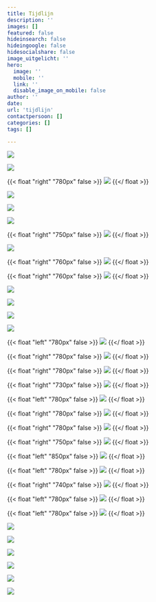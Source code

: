 ```yaml
---
title: Tijdlijn
description: ''
images: []
featured: false
hideinsearch: false
hideingoogle: false
hidesocialshare: false
image_uitgelicht: ''
hero:
  image: ''
  mobile: ''
  link: ''
  disable_image_on_mobile: false
author: ''
date: 
url: 'tijdlijn'
contactpersoon: []
categories: []
tags: []

---
```


![](https://res.cloudinary.com/callvoip/image/upload/v1577777786/JAN_-_Vamos_niong2.png)



![](https://res.cloudinary.com/callvoip/image/upload/v1577777809/JAN_-_CTI_l2tzxu.png)

{{< float "right" "780px" false >}}
![](https://res.cloudinary.com/callvoip/image/upload/v1577777953/FEB_-_audio_yvngyn.png)
{{</ float >}}

![](https://res.cloudinary.com/callvoip/image/upload/v1577777972/MRT_-_click_to_dial_gpvitp.png)



![](https://res.cloudinary.com/callvoip/image/upload/v1577777994/MRT_-_Qaller_update_u2b5yc.png)



![](https://res.cloudinary.com/callvoip/image/upload/v1577778188/MRT_-_geuzenet_qaa7wf.png)


{{< float "right" "750px" false >}}
![](https://res.cloudinary.com/callvoip/image/upload/v1577778207/MRT_-_Noordz_yscrpq.png)
{{</ float >}}


![](https://res.cloudinary.com/callvoip/image/upload/v1577778222/APR_-_vamos_2.0_q3eosb.png)

{{< float "right" "760px" false >}}
![](https://res.cloudinary.com/callvoip/image/upload/v1577778232/APR_-_1000_giswbe.png)
{{</ float >}}

{{< float "right" "760px" false >}}
![](https://res.cloudinary.com/callvoip/image/upload/v1577778254/MEI_-_Dion_ymlaix.png)
{{</ float >}}


![](https://res.cloudinary.com/callvoip/image/upload/v1577778274/JUL_-_Feature_Update_jvnqmf.png)



![](https://res.cloudinary.com/callvoip/image/upload/v1577778307/JUL_-_Bereikbaarheidsmonitore_ahja7c.png)



![](https://res.cloudinary.com/callvoip/image/upload/v1577778324/JUL_-_Multiple_Called_ID_dmgjse.png)



![](https://res.cloudinary.com/callvoip/image/upload/v1577778338/JUL_-_Update_doorverbinden_ykzfpk.png)


{{< float "left" "780px" false >}}
![](https://res.cloudinary.com/callvoip/image/upload/v1577778350/JUL_Panasonic-certificering_fhwgde.png)
{{</ float >}}


{{< float "right" "780px" false >}}
![](https://res.cloudinary.com/callvoip/image/upload/v1577778360/JUL_-_Tim_v_d_Horst_frllsx.png)
{{</ float >}}

{{< float "right" "780px" false >}}
![](https://res.cloudinary.com/callvoip/image/upload/v1577778374/AUG_-_Nieuw_Callvoip_logo_p3lau2.png)
{{</ float >}}

{{< float "right" "730px" false >}}
![](https://res.cloudinary.com/callvoip/image/upload/v1577778387/AUG_-_Nieuwe_Website_tdujxs.png)
{{</ float >}}

{{< float "left" "780px" false >}}
![](https://res.cloudinary.com/callvoip/image/upload/v1577778399/SEP_-_KPN_ISDN_Stopt_ledlmu.png)
{{</ float >}}

{{< float "right" "780px" false >}}
![](https://res.cloudinary.com/callvoip/image/upload/v1577778410/SEP_-_Roy_Liezen_qhh40g.png)
{{</ float >}}

{{< float "right" "780px" false >}}
![](https://res.cloudinary.com/callvoip/image/upload/v1577778467/SEP_-_Qaller_3.0_khc8ty.png)
{{</ float >}}

{{< float "right" "750px" false >}}
![](https://res.cloudinary.com/callvoip/image/upload/v1577778485/OKT_-_Tim_2.0_vlnjb3.png)
{{</ float >}}

{{< float "left" "850px" false >}}
![](https://res.cloudinary.com/callvoip/image/upload/v1577778501/NOV_-_Billboard_yodzkj.png)
{{</ float >}}

{{< float "left" "780px" false >}}
![](https://res.cloudinary.com/callvoip/image/upload/v1577778513/NOV_-_Promotiedagen_b6cov8.png)
{{</ float >}}

{{< float "right" "740px" false >}}
![](https://res.cloudinary.com/callvoip/image/upload/v1577778523/NOV_-_Forum_pey5nl.png)
{{</ float >}}

{{< float "left" "780px" false >}}
![](https://res.cloudinary.com/callvoip/image/upload/v1577778539/DEC_-_5_mythen_oddbvk.png)
{{</ float >}}

{{< float "left" "780px" false >}}
![](https://res.cloudinary.com/callvoip/image/upload/v1577778552/DEC_-_Kerst_imcyht.png)
{{</ float >}}

![](https://res.cloudinary.com/callvoip/image/upload/v1577781063/2020_pkajd2.png)

![](https://res.cloudinary.com/callvoip/image/upload/v1577778581/2020_-_SIP_Trunk_nkimxv.png)

![](https://res.cloudinary.com/callvoip/image/upload/v1577778590/2020_-_waiting_position_ygmsit.png)

![](https://res.cloudinary.com/callvoip/image/upload/v1577778604/2020_-_Provisioning_uc3ygd.png)

![](https://res.cloudinary.com/callvoip/image/upload/v1577778616/2020_-_call_in_UC_q9jz9b.png)

![](https://res.cloudinary.com/callvoip/image/upload/v1577778624/2020_-_2FA_cn4rby.png)
